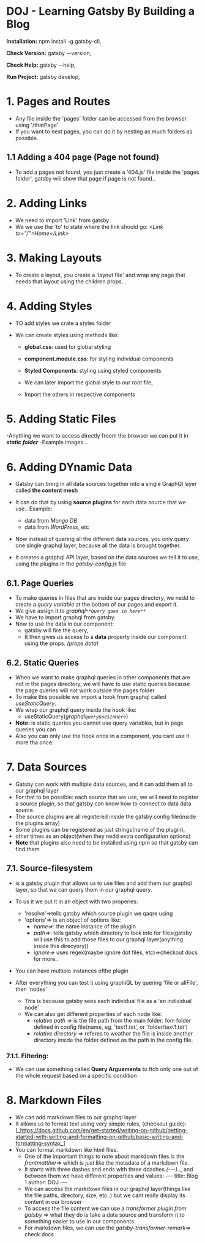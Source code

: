 # DOJ - Learning Gatsby By Building a Blog

**Installation:** npm install -g gatsby-cli,

**Check Version:** gatsby --version,

**Check Help:** gatsby --help,

**Run Project:** gatsby develop,

# 1. Pages and Routes

- Any file inside the 'pages' folder can be accessed from the browser using '/thatPage'
- If you want to nest pages, you can do it by nesting as much folders as possible.

## 1.1 Adding a 404 page (Page not found)

- To add a pages not found, you just create a '404.js' file inside the 'pages folder', gatsby will show that page if page is not found..

# 2. Adding Links

- We need to import 'Link' from gatsby
- We we use the 'to' to state where the link should go:
  _\<Link to="/">Home\</Link>_

# 3. Making Layouts

- To create a layout, you create a 'layout file' and wrap any page that needs that layout using the children props...

# 4. Adding Styles

- TO add styles we crate a styles folder
- We can create styles using methods like:

  - **global.css**: used for global styling
  - **component.module.css**: for styling individual components
  - **Styled Components**: styling using styled components

  - We can later import the global style to our root file,
  - Import the others in respective components

# 5. Adding Static Files

-Anything we want to access directly froom the browser we can put it in **_static folder_**
-Example images...

# 6. Adding DYnamic Data

- Gatsby can bring in all data sources together into a single GraphQl layer called **the content mesh**
- It can do that by using **source plugins** for each data source that we use.. Example:

  - data from _Mongo DB_
  - data from _WordPress_, etc

- Now instead of quering all the different data sources, you only query one single graphql layer, because all the data is brought together.

- It creates a graphql API layer, based on the data sources we tell it to use, using the plugins in the _gatsby-config.js_ file

## 6.1. Page Queries

- To make queries in files that are inside our pages directory, we nedd to create a _query variable_ at the bottom of our pages and export it.
- We give assign it to _graphql`**Query goes in here**`_
- We have to import graphql from gatsby.
- Now to use the data in our component:
  - gatsby will fire the query,
  - It then gives us access to a **data** property inside our component using the props. _(props.data)_

## 6.2. Static Queries

- When we want to make qraphql queries in other components that are not in the pages directory, we will have to use static queries because the page queries will not work outside the pages folder
- To make this possible we import a hook from graphql called _useStaticQuery_.
- We wrap our graphql query inside the hook like:
  - useStaticQuery(_grqphql`queryGoesInHere`_)
- **Note:** is static queries you cannot use query variables, but in page queries you can
- Also you can only use the hook once in a component, you cant use it more tha once.

# 7. Data Sources

- Gatsby can work with multiple data sources, and it can add them all to our graphql layer
- For that to be possible: each source that we use, we will need to register a source plugin, so that gatsby can know how to connect to data data source.
- The source plugins are all registered inside the gatsby config file(inside the plugins array)
- Some plugins can be registered as just strings(name of the plugin),
- other times as an object(when they nedd extra configuration options)
- **Note** that plugins also need to be installed using _npm_ so that gatsby can find them

## 7.1. Source-filesystem

- is a gatsby plugin that allows us to use files and add them our graphql layer, so that we can query them in our graphql query.
- To us it we put it in an object with two properies:
  - 'resolve'=>tells gatsby which source plugin we qaqre using
  - 'options'=> is an object of options like:
    - _name=>_: the name instance of the plugin
    - _path=>_: tells gatsby which directory to look into for files(gatsby will use this to add those files to our graphql layer(anything inside this direcyory))
    - _ignore=>_ uses regex(maybe ignore dot files, etc)=>checkout docs for more..
- You can have multiple instances ofthe plugin

- After everything you can test it using graphiQL by quering 'file or allFile', then 'nodes'
  - This is because gatsby sees each individual file as a 'an individual node'
  - We can also get different properties of each node like:
    - _relative path =>_ is the file path from the main folder: fom folder defined in config file(name, eg. 'text1.txt', or 'folder/text1.txt')
    - _relative directory =>_ referes to weather the file is inside another directory inside the folder defined as the path in the config file.

### 7.1.1. Filtering:

- We can use something called **Query Arguements** to ftch only one out of the whole request based on a specific condition

# 8. Markdown Files

- We can add markdown files to our graphql layer
- It allows us to format text using very simple rules, (checkout guide): [_https://docs.github.com/en/get-started/writing-on-github/getting-started-with-writing-and-formatting-on-github/basic-writing-and-formatting-syntax_]
- You can format markdown like html files.
  - One of the important things to note about markdown files is the _frontmatther=>_ which is just like the metadata of a markdown file.
  - It starts with three dashes and ends with three ddashes _(---)_.., and between them we have different properties and values:
    \---
    title: Blog 1
    author: DOJ
    \---
  - We can access the markdown files in our graphql layer(things like the file paths, directory, size, etc..) but we cant really display its content in our browser
  - To access the file content we can use a _transformer plugin from gatsby =>_ what they do is take a data source and transform it to something easier to use in our components.
  - For markdown files, we can use the _gatsby-transformer-remark=>_ check docs
